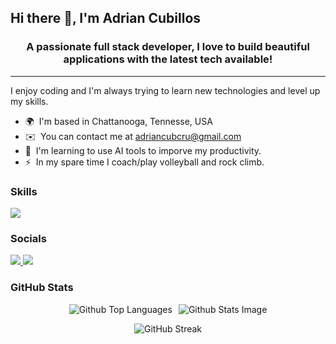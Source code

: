 ## Hi there 👋, I'm Adrian Cubillos

<!--
**adriancubillos/adriancubillos** is a ✨ _special_ ✨ repository because its `README.md` (this file) appears on your GitHub profile.
-->

<h3 align="center">A passionate full stack developer, I love to build beautiful applications with the latest tech available!</h3>

---

I enjoy coding and I'm always trying to learn new technologies and level up my skills.

-   🌍  I'm based in Chattanooga, Tennesse, USA
-   ✉️  You can contact me at [adriancubcru@gmail.com](mailto:adriancubcru@gmail.com)
-   🧠  I'm learning to use AI tools to imporve my productivity.
-   ⚡  In my spare time I coach/play volleyball and rock climb.

### Skills

<p align="left">
    <img src="https://skillicons.dev/icons?i=js,ts,angular,react,redux,nextjs,vue,express,nestjs,graphql,postman,nodejs,npm,html,css,tailwind,sass,aws,docker,heroku,github,bitbucket,firebase,mongodb,postgres,ai,py,java,spring,jenkins,vscode,eclipse,jest,selenium,ubuntu,linux,maven,webpack,stackoverflow" />
</p>

### Socials

<p align="left">
     <a href="https://www.github.com/adriancubillos" target="_blank" rel="noreferrer">
        <img src="https://skillicons.dev/icons?i=github" />
    </a>
    <a href="https://www.linkedin.com/in/adrian-cubillos" target="_blank" rel="noreferrer">
        <img src="https://skillicons.dev/icons?i=linkedin" />
    </a>
</p>

### GitHub Stats

<p align="center" style="display: flex; justify-content: center; align-items: center;">
    <img src="https://github-readme-stats.vercel.app/api/top-langs?username=adriancubillos&theme=transparent&hide_border=true&title_color=FEFE5B&text_color=FFFFFF" alt="Github Top Languages" loading="lazy" style="margin-right: 10px;"/>
    <img src="https://github-readme-stats.vercel.app/api?username=adriancubillos&theme=transparent&hide_border=true&title_color=FEFE5B&text_color=FFFFFF" alt="Github Stats Image" loading="lazy"/>
</p>

<p align="center">
    <img src="https://github-readme-streak-stats.herokuapp.com?user=adriancubillos&theme=dark&hide_border=true&type=png&background=EB545400&ring=FEFE5B&currStreakLabel=FEFE5B" alt="GitHub Streak" loading="lazy" />
</p>
